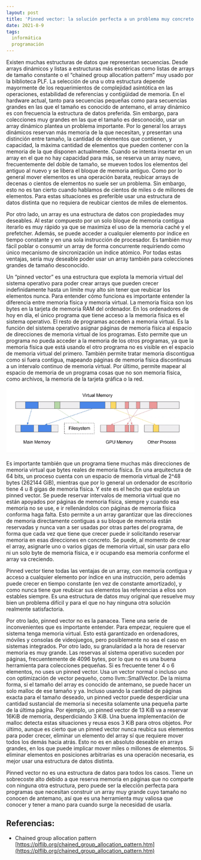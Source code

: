 ```yaml
---
layout: post
title: 'Pinned vector: la solución perfecta a un problema muy concreto'
date: 2021-8-9
tags:
  informática
  programación
---
```

Existen muchas estructuras de datos que representan secuencias. Desde arrays dinámicos y listas a estructuras más esotéricas como listas de arrays de tamaño constante o el “chained group allocation pattern” muy usado por la biblioteca PLF. La selección de una u otra estructura depende mayormente de los requerimientos de complejidad asintótica en las operaciones, estabilidad de referencias y contigüidad de memoria. En el hardware actual, tanto para secuencias pequeñas como para secuencias grandes en las que el tamaño es conocido de antemano, el array dinámico es con frecuencia la estructura de datos preferida. Sin embargo, para colecciones muy grandes en las que el tamaño es desconocido, usar un array dinámico plantea un problema importante. Por lo general los arrays dinámicos reservan más memoria de la que necesitan, y presentan una distinción entre tamaño, la cantidad de elementos que contienen, y capacidad, la máxima cantidad de elementos que pueden contener con la memoria de la que disponen actualmente. Cuando se intenta insertar en un array en el que no hay capacidad para más, se reserva un array nuevo, frecuentemente del doble de tamaño, se mueven todos los elementos del antiguo al nuevo y se libera el bloque de memoria antiguo. Como por lo general mover elementos es una operación barata, reubicar arrays de decenas o cientos de elementos no suele ser un problema. Sin embargo, esto no es tan cierto cuando hablamos de cientos de miles o de millones de elementos. Para estas situaciones es preferible usar una estructura de datos distinta que no requiera de reubicar cientos de miles de elementos.

Por otro lado, un array es una estructura de datos con propiedades muy deseables. Al estar compuesto por un solo bloque de memoria contigua iterarlo es muy rápido ya que se maximiza el uso de la memoria caché y el prefetcher. Además, se puede acceder a cualquier elemento por índice en tiempo constante y en una sola instrucción de procesador. Es también muy fácil poblar o consumir un array de forma concurrente requiriendo como único mecanismo de sincronización un índice atómico. Por todas estas ventajas, sería muy deseable poder usar un array también para colecciones grandes de tamaño desconocido.

Un “pinned vector” es una estructura que explota la memoria virtual del sistema operativo para poder crear arrays que pueden crecer indefinidamente hasta un límite muy alto sin tener que reubicar los elementos nunca. Para entender cómo funciona es importante entender la diferencia entre memoria física y memoria virtual. La memoria física son los bytes en la tarjeta de memoria RAM del ordenador. En los ordenadores de hoy en día, el único programa que tiene acceso a la memoria física es el sistema operativo. El resto de programas acceden a memoria virtual. Es la función del sistema operativo asignar páginas de memoria física al espacio de direcciones de memoria virtual de los programas. Esto permite que un programa no pueda acceder a la memoria de los otros programas, ya que la memoria física que está usando el otro programa no es visible en el espacio de memoria virtual del primero. También permite tratar memoria discontigua como si fuera contigua, mapeando páginas de memoria física discontinuas a un intervalo continuo de memoria virtual. Por último, permite mapear al espacio de memoria de un programa cosas que no son memoria física, como archivos, la memoria de la tarjeta gráfica o la red.

![Memoria virtual](/images/virtual-memory.png)

Es importante también que un programa tiene muchas más direcciones de memoria virtual que bytes reales de memoria física. En una arquitectura de 64 bits, un proceso cuenta con un espacio de memoria virtual de 2^48 bytes (262144 GiB), mientras que por lo general un ordenador de escritorio tiene 4 u 8 gigas de memoria física. Y este es el hecho que explota un pinned vector. Se puede reservar intervalos de memoria virtual que no están apoyados por páginas de memoria física, siempre y cuando esa memoria no se use, e ir rellenándolos con páginas de memoria física conforma haga falta. Esto permite a un array garantizar que las direcciones de memoria directamente contiguas a su bloque de memoria están reservadas y nunca van a ser usadas por otras partes del programa, de forma que cada vez que tiene que crecer puede ir solicitando reservar memoria en esas direcciones en concreto. Se puede, al momento de crear el array, asignarle uno o varios gigas de memoria virtual, sin usar para ello ni un solo byte de memoria física, e ir ocupando esa memoria conforme el array va creciendo.

Pinned vector tiene todas las ventajas de un array, con memoria contigua y acceso a cualquier elemento por índice en una instrucción, pero además puede crecer en tiempo constante (en vez de constante amortizado), y como nunca tiene que reubicar sus elementos las referencias a ellos son estables siempre. Es una estructura de datos muy original que resuelve muy bien un problema difícil y para el que no hay ninguna otra solución realmente satisfactoria.

Por otro lado, pinned vector no es la panacea. Tiene una serie de inconvenientes que es importante entender. Para empezar, requiere que el sistema tenga memoria virtual. Esto está garantizado en ordenadores, móviles y consolas de videojuegos, pero posiblemente no sea el caso en sistemas integrados. Por otro lado, su granularidad a la hora de reservar memoria es muy grande. Las reservas al sistema operativo suceden por páginas, frecuentemente de 4096 bytes, por lo que no es una buena herramienta para colecciones pequeñas. Si es frecuente tener 4 o 6 elementos, no uses un pinned vector. Usa un vector normal o incluso uno con optimización de vector pequeño, como llvm::SmallVector. De la misma forma, si el tamaño del array es conocido de antemano, se puede hacer un solo malloc de ese tamaño y ya. Incluso usando la cantidad de páginas exacta para el tamaño deseado, un pinned vector puede desperdiciar una cantidad sustancial de memoria si necesita solamente una pequeña parte de la última página. Por ejemplo, un pinned vector de 13 KiB va a reservar 16KiB de memoria, desperdiciando 3 KiB. Una buena implementación de malloc detecta estas situaciones y reusa esos 3 KiB para otros objetos. Por último, aunque es cierto que un pinned vector nunca reubica sus elementos para poder crecer, eliminar un elemento del array sí que requiere mover todos los demás hacia atrás. Esto no es en absoluto deseable en arrays grandes, en los que puede implicar mover miles o millones de elementos. Si eliminar elementos en posiciones arbitrarias es una operación necesaria, es mejor usar una estructura de datos distinta.

Pinned vector no es una estructura de datos para todos los casos. Tiene un sobrecoste alto debido a que reserva memoria en páginas que no comparte con ninguna otra estructura, pero puede ser la elección perfecta para programas que necesitan construir un array muy grande cuyo tamaño no conocen de antemano, así que es una herramienta muy valiosa que conocer y tener a mano para cuando surge la necesidad de usarla.

## Referencias:

- Chained group allocation pattern [https://plflib.org/chained_group_allocation_pattern.htm](https://plflib.org/chained_group_allocation_pattern.htm)
